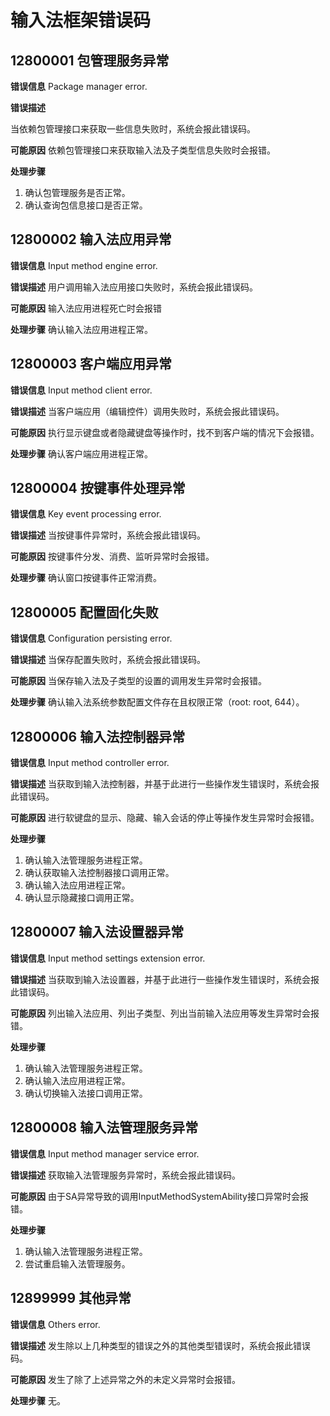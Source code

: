 # 输入法框架错误码

## 12800001 包管理服务异常

**错误信息**
Package manager error.

**错误描述**

当依赖包管理接口来获取一些信息失败时，系统会报此错误码。

**可能原因**
依赖包管理接口来获取输入法及子类型信息失败时会报错。

**处理步骤**

1. 确认包管理服务是否正常。
2. 确认查询包信息接口是否正常。

## 12800002 输入法应用异常

**错误信息**
Input method engine error.

**错误描述**
用户调用输入法应用接口失败时，系统会报此错误码。

**可能原因**
输入法应用进程死亡时会报错

**处理步骤**
确认输入法应用进程正常。

## 12800003 客户端应用异常

**错误信息**
Input method client error.

**错误描述**
当客户端应用（编辑控件）调用失败时，系统会报此错误码。

**可能原因**
执行显示键盘或者隐藏键盘等操作时，找不到客户端的情况下会报错。

**处理步骤**
确认客户端应用进程正常。

## 12800004 按键事件处理异常

**错误信息**
Key event processing error.

**错误描述**
当按键事件异常时，系统会报此错误码。

**可能原因**
按键事件分发、消费、监听异常时会报错。

**处理步骤**
确认窗口按键事件正常消费。

## 12800005 配置固化失败

**错误信息**
Configuration persisting error.

**错误描述**
当保存配置失败时，系统会报此错误码。

**可能原因**
当保存输入法及子类型的设置的调用发生异常时会报错。

**处理步骤**
确认输入法系统参数配置文件存在且权限正常（root: root, 644）。

## 12800006 输入法控制器异常

**错误信息**
Input method controller error.

**错误描述**
当获取到输入法控制器，并基于此进行一些操作发生错误时，系统会报此错误码。

**可能原因**
进行软键盘的显示、隐藏、输入会话的停止等操作发生异常时会报错。

**处理步骤**
1. 确认输入法管理服务进程正常。
2. 确认获取输入法控制器接口调用正常。
3. 确认输入法应用进程正常。
4. 确认显示隐藏接口调用正常。

## 12800007 输入法设置器异常

**错误信息**
Input method settings extension error.

**错误描述**
当获取到输入法设置器，并基于此进行一些操作发生错误时，系统会报此错误码。

**可能原因**
列出输入法应用、列出子类型、列出当前输入法应用等发生异常时会报错。

**处理步骤**

1. 确认输入法管理服务进程正常。
2. 确认输入法应用进程正常。
3. 确认切换输入法接口调用正常。

## 12800008 输入法管理服务异常

**错误信息**
Input method manager service error.

**错误描述**
获取输入法管理服务异常时，系统会报此错误码。

**可能原因**
由于SA异常导致的调用InputMethodSystemAbility接口异常时会报错。

**处理步骤**

1. 确认输入法管理服务进程正常。
2. 尝试重启输入法管理服务。

## 12899999 其他异常

**错误信息**
Others error.

**错误描述**
发生除以上几种类型的错误之外的其他类型错误时，系统会报此错误码。

**可能原因**
发生了除了上述异常之外的未定义异常时会报错。

**处理步骤**
无。